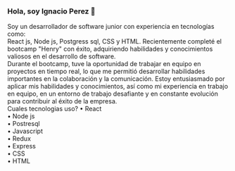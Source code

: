 ### Hola, soy Ignacio Perez 👋
Soy un desarrollador de software junior con experiencia en tecnologías como:<br/>
React js, Node js, Postgress sql, CSS y HTML. Recientemente completé el bootcamp "Henry" con éxito, adquiriendo habilidades y conocimientos valiosos en el desarrollo de software.<br/>
Durante el bootcamp, tuve la oportunidad de trabajar en equipo en proyectos en tiempo real, lo que me permitió desarrollar habilidades importantes en la colaboración y la comunicación. Estoy entusiasmado por aplicar mis habilidades y conocimientos, así como mi experiencia en trabajo en equipo, en un entorno de trabajo desafiante y en constante evolución para contribuir al éxito de la empresa.
 <br/>
Cuales tecnologias uso?
• React <br/>
• Node js <br/>
• Postresql <br/>
• Javascript <br/>
• Redux <br/>
• Express <br/>
• CSS <br/>
• HTML <br/>
<!-- 
- 🔭 I’m currently working on ...
- 🌱 I’m currently learning ...
- 👯 I’m looking to collaborate on ...
- 🤔 I’m looking for help with ...
- 💬 Ask me about ...
- 📫 How to reach me: ...
- 😄 Pronouns: ...
- ⚡ Fun fact: ...
 -->
